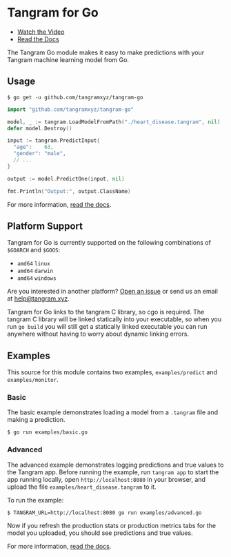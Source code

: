 # Tangram for Go

- [Watch the Video](https://www.tangram.xyz)
- [Read the Docs](https://www.tangram.xyz/docs)

The Tangram Go module makes it easy to make predictions with your Tangram machine learning model from Go.

## Usage

```
$ go get -u github.com/tangramxyz/tangram-go
```

```go
import "github.com/tangramxyz/tangram-go"

model, _ := tangram.LoadModelFromPath("./heart_disease.tangram", nil)
defer model.Destroy()

input := tangram.PredictInput{
  "age":    63,
  "gender": "male",
  // ...
}

output := model.PredictOne(input, nil)

fmt.Println("Output:", output.ClassName)
```

For more information, [read the docs](https://www.tangram.xyz/docs).

## Platform Support

Tangram for Go is currently supported on the following combinations of `$GOARCH` and `$GOOS`:

- `amd64` `linux`
- `amd64` `darwin`
- `amd64` `windows`

Are you interested in another platform? [Open an issue](https://github.com/tangramxyz/tangram/issues/new) or send us an email at [help@tangram.xyz](mailto:help@tangram.xyz).

Tangram for Go links to the tangram C library, so cgo is required. The tangram C library will be linked statically into your executable, so when you run `go build` you will still get a statically linked executable you can run anywhere without having to worry about dynamic linking errors.

## Examples

This source for this module contains two examples, `examples/predict` and `examples/monitor`.

### Basic

The basic example demonstrates loading a model from a `.tangram` file and making a prediction.

```
$ go run examples/basic.go
```

### Advanced

The advanced example demonstrates logging predictions and true values to the Tangram app. Before running the example, run `tangram app` to start the app running locally, open `http://localhost:8080` in your browser, and upload the file `examples/heart_disease.tangram` to it.

To run the example:

```
$ TANGRAM_URL=http://localhost:8080 go run examples/advanced.go
```

Now if you refresh the production stats or production metrics tabs for the model you uploaded, you should see predictions and true values.

For more information, [read the docs](https://www.tangram.xyz/docs).
